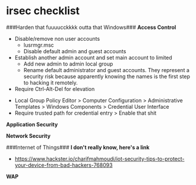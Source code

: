 # irsec checklist
###Harden that fuuuucckkkk outta that Windows###
**Access Control**
- Disable/remove non user accounts  
  * lusrmgr.msc
  * Disable default admin and guest accounts
- Establish another admin account and set main account to limited
  * Add new admin to admin local group
  * Rename default administrator and guest accounts. They represent a security risk because apparently knowing the names is the first step to hacking it remotely.
- Require Ctrl-Alt-Del for elevation
 * Local Group Policy Editor > Computer Configuration > Administrative Templates > Windows Components > Credential User Interface
 * Require trusted path for credential entry > Enable that shit

**Application Security**

**Network Security**



###Internet of Things###
**I don't really know, here's a link**
- https://www.hackster.io/charifmahmoudi/iot-security-tips-to-protect-your-device-from-bad-hackers-768093

**WAP**

